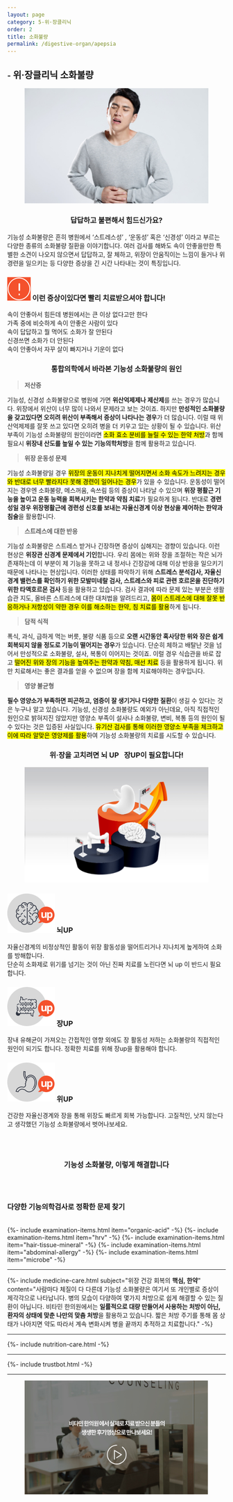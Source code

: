 ```yaml
---
layout: page
category: 5-위·장클리닉
order: 2
title: 소화불량
permalink: /digestive-organ/apepsia
---
```


<h2 class="content-heading">
  <small>-</small>
  <strong>위·장클리닉</strong> 소화불량
</h2>

<figure>
  <img src="/assets/20190625085237.jpg" alt="">
</figure>

<h3 style="text-align:center">답답하고 불편해서 힘드신가요?</h3>
<p>기능성 소화불량은 흔히 병원에서 ‘스트레스성’ , ‘운동성’ 혹은 ‘신경성’ 이라고 부르는 다양한 종류의 소화불량 질환을 이야기합니다. 여러 검사를 해봐도 속이 안좋을만한 특별한 소견이 나오지 않으면서 답답하고, 잘 체하고, 위장이 안움직이는 느낌이 들거나 위경련을 일으키는 등 다양한 증상을 긴 시간 나타내는 것이 특징입니다.</p>

<div class="content-caution">
  <h3>
    <img src="/assets/icon-warning.svg" alt="">
    이런 증상이있다면  빨리 치료받으셔야 합니다!
  </h3>
  <p>
    속이 안좋아서 힘든데 병원에서는 큰 이상 없다고만 한다<br>
    가족 중에 비슷하게 속이 안좋은 사람이 있다<br>
    속이 답답하고 뭘 먹어도 소화가 잘 안된다<br>
    신경쓰면 소화가 더 안된다<br>
    속이 안좋아서 자꾸 살이 빠지거나 기운이 없다
  </p>
</div>
<h3 style="text-align:center">통합의학에서 바라본 기능성 소화불량의 원인</h3>
<div class="content-sculptpost">
  <blockquote>
    <strong>저산증</strong><br>
  </blockquote>
  <p>
  기능성, 신경성 소화불량으로 병원에 가면 <b>위산억제제나 제산제</b>를 쓰는 경우가 많습니다. 위장에서 위산이 너무 많이 나와서 문제라고 보는 것이죠. 하지만 <b>만성적인 소화불량을 갖고있다면 오히려 위산이 부족해서 증상이 나타나는 경우</b>가 더 많습니다. 이럴 때 위산억제제를 잘못 쓰고 있다면 오히려 병을 더 키우고 있는 상황이 될 수 있습니다. 위산 부족이 기능성 소화불량의 원인이라면 <mark>소화 효소 분비를 늘릴 수 있는 한약 처방</mark>과 함께 필요시 <b>위장내 산도를 높일 수 있는 기능의학처방</b>을 함께 활용하고 있습니다.
  </p>
  <blockquote>
    <strong>위장 운동성 문제</strong><br>
  </blockquote>
  <p>
  기능성 소화불량일 경우 <mark>위장의 운동이 지나치게 떨어지면서 소화 속도가 느려지는 경우와 반대로 너무 빨라지다 못해 경련이 일어나는 경우</mark>가 있을 수 있습니다. 운동성이 떨어지는 경우엔 소화불량, 메스꺼움, 속쓰림 등의 증상이 나타날 수 있으며 <b>위장 평활근 기능을 높이고 운동 능력을 회복시키는 한약과 약침 치료</b>가 필요하게 됩니다. 반대로 <b>경련성일 경우 위장평활근에 경련성 신호를 보내는 자율신경계 이상 현상을 제어하는 한약과 침술</b>을 활용합니다.
  </p>
  <blockquote>
    <strong>스트레스에 대한 반응</strong><br>
  </blockquote>
  <p>
 기능성 소화불량은 스트레스 받거나 긴장하면 증상이 심해지는 경향이 있습니다. 이런 현상은 <b>위장관 신경계 문제에서 기인</b>합니다. 우리 몸에는 위와 장을 조절하는 작은 뇌가 존재하는데 이 부분이 제 기능을 못하고 내 정서나 긴장감에 대해 이상 반응을 일으키기 때문에 나타나는 현상입니다. 이러한 상태를 파악하기 위해 <b>스트레스 분석검사, 자율신경계 밸런스를 확인하기 위한 모발미네랄 검사, 스트레스와 피로 관련 호르몬을 진단하기 위한 타액호르몬 검사</b> 등을 활용하고 있습니다. 검사 결과에 따라 문제 있는 부분은 생활 습관 지도, 올바른 스트레스에 대한 대처법을 알려드리고, <mark>몸이 스트레스에 대해 잘못 반응하거나 저항성이 약한 경우 이를 해소하는 한약, 침 치료를 활용</mark>하게 됩니다.
  </p>
  <blockquote>
    <strong>담적 식적</strong><br>
  </blockquote>
  <p>
  폭식, 과식, 급하게 먹는 버릇, 불량 식품 등으로 <b>오랜 시간동안 혹사당한 위와 장은 쉽게 회복되지 않을 정도로 기능이 떨어지는 경우</b>가 있습니다. 단순히 체하고 배탈난 것을 넘어서 만성적으로 소화불량, 설사, 복통이 이어지는 것이죠. 이럴 경우 식습관을 바로 잡고 <mark>떨어진 위와 장의 기능을 높여주는 한약과 약침, 매선 치료</mark> 등을 활용하게 됩니다. 위만 치료해서는 좋은 결과를 얻을 수 없으며 장을 함께 치료해야하는 경우입니다.
  </p>
  <blockquote>
    <strong>영양 불균형</strong><br>
  </blockquote>
  <p>
  <b>필수 영양소가 부족하면 피곤하고, 염증이 잘 생기거나 다양한 질환</b>이 생길 수 있다는 것은 누구나 알고 있습니다. 기능성, 신경성 소화불량도 예외가 아닌데요, 아직 직접적인 원인으로 밝혀지진 않았지만 영양소 부족이 설사나 소화불량, 변비, 복통 등의 원인이 될 수 있다는 것은 입증된 사실입니다. <mark>유기산 검사를 통해 이러한 영양소 부족을 체크하고 이에 따라 알맞은 영양제를 활용</mark>하여 기능성 소화불량의 치료를 시도할 수 있습니다.
  </p>
</div>

<h3 style="text-align:center">위·장을 고치려면 <strong>뇌 UP &nbsp; 장UP</strong>이 필요합니다!</h3>
<figure>
  <img src="/assets/img-podium-stomach.jpg" alt="">
</figure>
<div class="content-iconcard">
  <h3>
    <img src="/assets/icon-up-brain.svg" alt="">
    뇌UP
  </h3>
  <p>자율신경계의 비정상적인 활동이 위장 활동성을 떨어트리거나 지나치게 높게하여 소화를 방해합니다.<br>단순히 소화제로 위기를 넘기는 것이 아닌 진짜 치료를 노린다면 뇌 up 이 반드시 필요합니다.</p>
</div>
<div class="content-iconcard">
  <h3>
    <img src="/assets/icon-up-bowels.svg" alt="">
    장UP
  </h3>
  <p>장내 유해균이 가져오는 간접적인 영향 외에도 장 활동성 저하는 소화불량의 직접적인 원인이 되기도 합니다. 정확한 치료를 위해 장up을 활용해야 합니다.</p>
</div>
<div class="content-iconcard">
  <h3>
    <img src="/assets/icon-up-stomach.svg" alt="">
    위UP
  </h3>
  <p>건강한 자율신경계와 장을 통해 위장도 빠르게 회복 가능합니다. 고질적인, 낫지 않는다고 생각했던 기능성 소화불량에서 벗어나보세요.</p>
</div>
<br><br>
<h3 style="text-align:center">기능성 소화불량, 이렇게 해결합니다</h3><br><br>
<h3><strong>다양한 기능의학검사</strong>로 정확한 문제 찾기</h3><br>
{%- include examination-items.html item="organic-acid" -%}
{%- include examination-items.html item="hrv" -%}
{%- include examination-items.html item="hair-tissue-mineral" -%}
{%- include examination-items.html item="abdominal-allergy" -%}
{%- include examination-items.html item="microbe" -%}

<hr>

{%- include medicine-care.html subject="위장 건강 회복의 <strong>핵심, 한약</strong>" content="사람마다 체질이 다 다른데 기능성 소화불량은 여기서 또 개인별로 증상이 제각각으로 나타납니다. 병의 모습이 다양하여 몇가지 처방으로 쉽게 해결할 수 있는 질환이 아닙니다. 비타민 한의원에서는 <strong>일률적으로 대량 만들어서 사용하는 처방이 아닌, 환자의 상태에 맞춘 나만의 맞춤 처방</strong>을 활용하고 있습니다. 짧은 처방 주기를 통해 몸 상태가 나아지면 약도 따라서 계속 변화시켜 병을 끝까지 추적하고 치료합니다." -%}

<hr>

{%- include nutrition-care.html -%}

<hr>

{%- include trustbot.html -%}

<hr>

<figure>
  <a href="/about/review">
    <img src="/assets/img-goreview.jpg" alt="치료 후기와 사례 보기">
  </a>
</figure>
